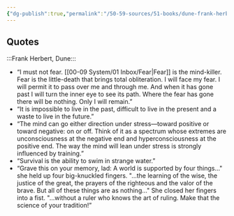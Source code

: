 ```yaml
---
{"dg-publish":true,"permalink":"/50-59-sources/51-books/dune-frank-herbert/","tags":["quotes"],"created":"2024-02-27","updated":"2024-02-28T15:29:10-05:00"}
---
```



## Quotes

:::Frank Herbert, Dune:::
- “I must not fear. [[00-09 System/01 Inbox/Fear\|Fear]] is the mind-killer. Fear is the little-death that brings total obliteration. I will face my fear. I will permit it to pass over me and through me. And when it has gone past I will turn the inner eye to see its path. Where the fear has gone there will be nothing. Only I will remain.”
- “It is impossible to live in the past, difficult to live in the present and a waste to live in the future.”
- “The mind can go either direction under stress—toward positive or toward negative: on or off. Think of it as a spectrum whose extremes are unconsciousness at the negative end and hyperconsciousness at the positive end. The way the mind will lean under stress is strongly influenced by training.”
- “Survival is the ability to swim in strange water.”
- “Grave this on your memory, lad: A world is supported by four things…" she held up four big-knuckled fingers. "…the learning of the wise, the justice of the great, the prayers of the righteous and the valor of the brave. But all of these things are as nothing…" She closed her fingers into a fist. "…without a ruler who knows the art of ruling. Make that the science of your tradition!”